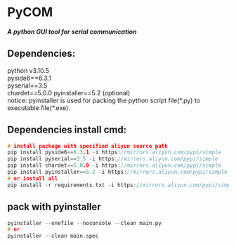 # PyCOM
***A python GUI tool for serial communication***   

## Dependencies:
python v3.10.5  
pyside6==6.3.1  
pyserial==3.5  
chardet==5.0.0
pyinstaller==5.2 (optional)  
notice: pyinstaller is used for packing the python script file(\*.py) to executable file(\*.exe).  

## Dependencies install cmd:
```C
# install package with specified aliyun source path
pip install pyside6==6.3.1 -i https://mirrors.aliyun.com/pypi/simple
pip install pyserial==3.5 -i https://mirrors.aliyun.com/pypi/simple
pip install chardet==5.0.0 -i https://mirrors.aliyun.com/pypi/simple
pip install pyinstaller==5.2 -i https://mirrors.aliyun.com/pypi/simple (optional)
# or install all
pip install -r requirements.txt -i https://mirrors.aliyun.com/pypi/simple
```

## pack with pyinstaller
```C
pyinstaller --onefile --noconsole --clean main.py
# or
pyinstaller --clean main.spec
```
